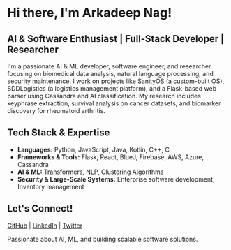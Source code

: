 # Hi there, I'm Arkadeep Nag!

## AI & Software Enthusiast | Full-Stack Developer | Researcher

I'm a passionate AI & ML developer, software engineer, and researcher focusing on biomedical data analysis, natural language processing, and security maintenance. I work on projects like SanityOS (a custom-built OS), SDDLogistics (a logistics management platform), and a Flask-based web parser using Cassandra and AI classification. My research includes keyphrase extraction, survival analysis on cancer datasets, and biomarker discovery for rheumatoid arthritis.

## Tech Stack & Expertise
- **Languages:** Python, JavaScript, Java, Kotlin, C++, C
- **Frameworks & Tools:** Flask, React, BlueJ, Firebase, AWS, Azure, Cassandra
- **AI & ML:** Transformers, NLP, Clustering Algorithms
- **Security & Large-Scale Systems:** Enterprise software development, Inventory management

## Let's Connect!
[GitHub](https://github.com/arkadeepnag) | [LinkedIn](https://linkedin.com/in/your-profile) | [Twitter](https://twitter.com/yourhandle)

Passionate about AI, ML, and building scalable software solutions.
